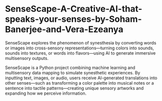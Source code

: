# SenseScape-A-Creative-AI-that-speaks-your-senses-by-Soham-Banerjee-and-Vera-Ezeanya

SenseScape explores the phenomenon of synesthesia by converting words or images into cross-sensory representations—turning colors into sounds, sounds into textures, or words into flavors—using AI to generate immersive multisensory outputs.

SenseScape is a Python project combining machine learning and multisensory data mapping to simulate synesthetic experiences. By inputting text, images, or audio, users receive AI-generated translations into other senses—such as transforming a color palette into musical notes or a sentence into tactile patterns—creating unique sensory artworks and expanding how we perceive information.
